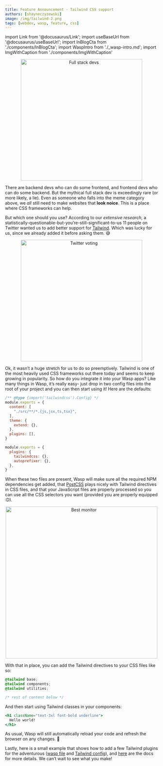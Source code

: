 ```yaml
---
title: Feature Announcement - Tailwind CSS support
authors: [shayneczyzewski]
image: /img/tailwind-2.png
tags: [webdev, wasp, feature, css]
---
```


import Link from '@docusaurus/Link';
import useBaseUrl from '@docusaurus/useBaseUrl';
import InBlogCta from './components/InBlogCta';
import WaspIntro from './_wasp-intro.md';
import ImgWithCaption from './components/ImgWithCaption'

<p align="center">
  <img alt="Full stack devs" src={useBaseUrl('img/tailwind-1.png')} width="400px" />
</p>

<!--truncate-->

<WaspIntro />

<InBlogCta />

There are backend devs who can do some frontend, and frontend devs who can do some backend. But the mythical full stack dev is exceedingly rare (or more likely, a lie). Even as someone who falls into the meme category above, we _all_ still need to make websites that **look noice**. This is a place where CSS frameworks can help.

But which one should you use? According to our _extensive research_, a statistically-questionable-but-you’re-still-significant-to-us 11 people on Twitter wanted us to add better support for [Tailwind](https://tailwindcss.com/). Which was lucky for us, since we already added it before asking them. 😅

<p align="center">
  <img alt="Twitter voting" src={useBaseUrl('img/tailwind-2.png')} width="400px" />
</p>

Ok, it wasn’t a huge stretch for us to do so preemptively. Tailwind is one of the most heavily used CSS frameworks out there today and seems to keep growing in popularity. So how do you integrate it into your Wasp apps? Like many things in Wasp, it’s really easy- just drop in two config files into the root of your project and you can then start using it! Here are the defaults:

```jsx title="./tailwind.config.cjs"
/** @type {import('tailwindcss').Config} */
module.exports = {
  content: [
    "./src/**/*.{js,jsx,ts,tsx}",
  ],
  theme: {
    extend: {},
  },
  plugins: [],
}
```

```jsx title="./postcss.config.cjs"
module.exports = {
  plugins: {
    tailwindcss: {},
    autoprefixer: {},
  },
}
```

When these two files are present, Wasp will make sure all the required NPM dependencies get added, that [PostCSS](https://postcss.org/) plays nicely with Tailwind directives in CSS files, and that your JavaScript files are properly processed so you can use all the CSS selectors you want (provided you are properly equipped :D).

<p align="center">
  <img alt="Best monitor" src={useBaseUrl('img/tailwind-3.png')} width="500px" />
</p>

With that in place, you can add the Tailwind directives to your CSS files like so:

```css title="./src/client/Main.css"
@tailwind base;
@tailwind components;
@tailwind utilities;

/* rest of content below */
```

And then start using Tailwind classes in your components:

```jsx
<h1 className="text-3xl font-bold underline">
  Hello world!
</h1>
```

As usual, Wasp will still automatically reload your code and refresh the browser on any changes. 🥳

Lastly, here is a small example that shows how to add a few Tailwind plugins for the adventurous ([wasp file](https://github.com/wasp-lang/wasp/blob/main/waspc/examples/todoApp/todoApp.wasp#L8-L9) and [Tailwind config](https://github.com/wasp-lang/wasp/blob/main/waspc/examples/todoApp/tailwind.config.cjs#L10-L11)), and [here](/docs/project/css-frameworks) are the docs for more details. We can’t wait to see what you make!
